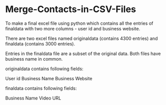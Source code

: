 # Merge-Contacts-in-CSV-Files

To make a final excel file using python which contains all the entries of finaldata with two more columns - user id and business website.

There are two excel files named originaldata (contains 4300 entries) and finaldata (contains 3000 entries).

Entries in the finaldata file are a subset of the original data. Both files have business name in common.

originaldata contains following fields:

User id
Business Name
Business Website

finaldata contains following fields:

Business Name
Video URL

